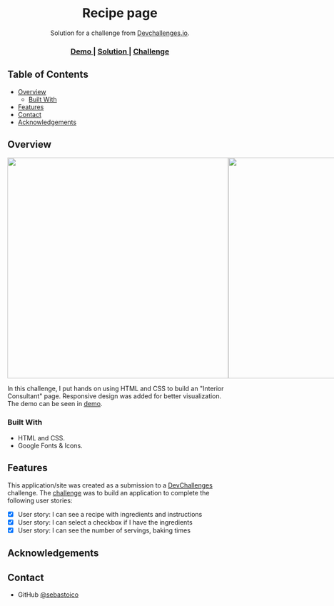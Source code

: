 <!-- Please update value in the {}  -->

<h1 align="center">Recipe page</h1>

<div align="center">
   Solution for a challenge from  <a href="http://devchallenges.io" target="_blank">Devchallenges.io</a>.
</div>

<div align="center">
  <h3>
    <a href="https://sebastoico.github.io/devChallenges_Recipe-page/">
      Demo
    </a>
    <span> | </span>
    <a href="https://github.com/sebastoico/devChallenges_Recipe-page">
      Solution
    </a>
    <span> | </span>
    <a href="https://{your-url-to-the-challenge}">
      Challenge
    </a>
  </h3>
</div>

<!-- TABLE OF CONTENTS -->

## Table of Contents

- [Overview](#overview)
  - [Built With](#built-with)
- [Features](#features)
- [Contact](#contact)
- [Acknowledgements](#acknowledgements)

<!-- OVERVIEW -->

## Overview

<div style="display:flex">
  <img src="https://user-images.githubusercontent.com/108204749/221430009-0782017d-ae11-4681-8abe-13e5d00849b2.png" height="495px">
  <img src="https://user-images.githubusercontent.com/108204749/221429995-c8c77ec3-5376-4c8c-818a-b5f75f1d12f3.png" height="495px">
</div>

In this challenge, I put hands on using HTML and CSS to build an "Interior Consultant" page. Responsive design was added for better visualization. The demo can be seen in [demo](https://sebastoico.github.io/devChallenges_Recipe-page/).

### Built With

<!-- This section should list any major frameworks that you built your project using. Here are a few examples.-->

- HTML and CSS.
- Google Fonts & Icons.

## Features

<!-- List the features of your application or follow the template. Don't share the figma file here :) -->

This application/site was created as a submission to a [DevChallenges](https://devchallenges.io/challenges) challenge. The [challenge](https://devchallenges.io/challenges/TtUjDt19eIHxNQ4n5jps) was to build an application to complete the following user stories:

- [x] User story: I can see a recipe with ingredients and instructions
- [x] User story: I can select a checkbox if I have the ingredients
- [x] User story: I can see the number of servings, baking times

## Acknowledgements

<!-- This section should list any articles or add-ons/plugins that helps you to complete the project. This is optional but it will help you in the future. For exmpale -->

## Contact

- GitHub [@sebastoico](https://github.com/sebastoico)
